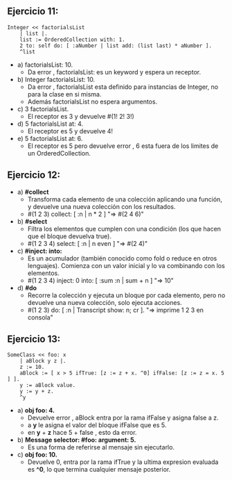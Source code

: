 ## Ejercicio 11:
```smalltalk
Integer << factorialsList
	| list |.
	list := OrderedCollection with: 1.
	2 to: self do: [ :aNumber | list add: (list last) * aNumber ].
	^list 
```
- a) factorialsList: 10.
    - Da error , factorialsList: es un keyword y espera un receptor.
- b) Integer factorialsList: 10.
    - Da error , factorialsList esta definido para instancias de Integer, no para la clase en si misma.
    - Además factorialsList no espera argumentos.
- c) 3 factorialsList.
    - El receptor es 3 y devuelve #(1! 2! 3!)
- d) 5 factorialsList at: 4.
    - El receptor es 5 y devuelve 4!
- e) 5 factorialsList at: 6.
    - El receptor es 5 pero devuelve error , 6 esta fuera de los limites de un OrderedCollection.

## Ejercicio 12:
- a) **#collect**
    - Transforma cada elemento de una colección aplicando una función, y devuelve una nueva colección con los resultados.
    - #(1 2 3) collect: [ :n | n * 2 ]  "=> #(2 4 6)"
- b) **#select**
    - Filtra los elementos que cumplen con una condición (los que hacen que el bloque devuelva true).
    - #(1 2 3 4) select: [ :n | n even ]  "=> #(2 4)"
- c) **#inject: into:**
    - Es un acumulador (también conocido como fold o reduce en otros lenguajes). Comienza con un valor inicial y lo va combinando con los elementos.
    - #(1 2 3 4) inject: 0 into: [ :sum :n | sum + n ]  "=> 10"
- d) **#do**
    - Recorre la colección y ejecuta un bloque por cada elemento, pero no devuelve una nueva colección, solo ejecuta acciones.
    - #(1 2 3) do: [ :n | Transcript show: n; cr ].  "=> imprime 1 2 3 en consola"

## Ejercicio 13:
```smalltalk
SomeClass << foo: x
    | aBlock y z |.
    z := 10.
    aBlock := [ x > 5 ifTrue: [z := z + x. ^0] ifFalse: [z := z = x. 5 ] ].
    y := aBlock value.
    y := y + z.
    ^y
```
- a) **obj foo: 4.**
    - Devuelve error , aBlock entra por la rama ifFalse y asigna false a z.
    - a **y** le asigna el valor del bloque ifFalse que es 5.
    - en **y** + **z** hace 5 + false , esto da error.
- b) **Message selector: #foo: argument: 5.**
    - Es una forma de referirse al mensaje sin ejecutarlo.
- c) **obj foo: 10.**
    - Devuelve 0, entra por la rama ifTrue y la ultima expresion evaluada es **^0**, lo que termina cualquier mensaje posterior.